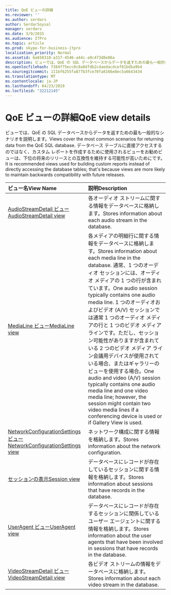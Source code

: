 ```yaml
---
title: QoE ビューの詳細
ms.reviewer: ''
ms.author: serdars
author: SerdarSoysal
manager: serdars
ms.date: 3/9/2015
ms.audience: ITPro
ms.topic: article
ms.prod: skype-for-business-itpro
localization_priority: Normal
ms.assetid: 6a658318-a317-4546-a44c-a9c473d8e86a
description: ビューでは、QoE の SQL データベースからデータを返すための最も一般的なシナリオを説明します。 データベース テーブルに直接アクセスするのではなく、カスタム レポートを作成するために使用されるビューをお勧めビューは、下位の将来のリリースとの互換性を維持する可能性が高いためにです。
ms.openlocfilehash: f384f75ecc0c8a0dfdb2cdaedacdcef81bdba9b4
ms.sourcegitcommit: 111bf6255fa877b3fce70fa8166e8ec5a6643434
ms.translationtype: MT
ms.contentlocale: ja-JP
ms.lasthandoff: 04/23/2019
ms.locfileid: "32212145"
---
```

# <a name="qoe-view-details"></a><span data-ttu-id="6c975-104">QoE ビューの詳細</span><span class="sxs-lookup"><span data-stu-id="6c975-104">QoE view details</span></span>
 
<span data-ttu-id="6c975-105">ビューでは、QoE の SQL データベースからデータを返すための最も一般的なシナリオを説明します。</span><span class="sxs-lookup"><span data-stu-id="6c975-105">Views cover the most common scenarios for returning data from the QoE SQL database.</span></span> <span data-ttu-id="6c975-106">データベース テーブルに直接アクセスするのではなく、カスタム レポートを作成するために使用されるビューをお勧めビューは、下位の将来のリリースとの互換性を維持する可能性が高いためにです。</span><span class="sxs-lookup"><span data-stu-id="6c975-106">It is recommended views used for building custom reports instead of directly accessing the database tables; that's because views are more likely to maintain backwards compatibility with future releases.</span></span>
  
|<span data-ttu-id="6c975-107">**ビュー名**</span><span class="sxs-lookup"><span data-stu-id="6c975-107">**View Name**</span></span>|<span data-ttu-id="6c975-108">**説明**</span><span class="sxs-lookup"><span data-stu-id="6c975-108">**Description**</span></span>|
|:-----|:-----|
|[<span data-ttu-id="6c975-109">AudioStreamDetail ビュー</span><span class="sxs-lookup"><span data-stu-id="6c975-109">AudioStreamDetail view</span></span>](audiostreamdetail.md) <br/> |<span data-ttu-id="6c975-110">各オーディオ ストリームに関する情報をデータベースに格納します。</span><span class="sxs-lookup"><span data-stu-id="6c975-110">Stores information about each audio stream in the database.</span></span>  <br/> |
|[<span data-ttu-id="6c975-111">MediaLine ビュー</span><span class="sxs-lookup"><span data-stu-id="6c975-111">MediaLine view</span></span>](medialine.md) <br/> |<span data-ttu-id="6c975-112">各メディアの明細行に関する情報をデータベースに格納します。</span><span class="sxs-lookup"><span data-stu-id="6c975-112">Stores information about each media line in the database.</span></span> <span data-ttu-id="6c975-113">通常、1 つのオーディオ セッションには、オーディオ メディアの 1 つの行が含まれています。</span><span class="sxs-lookup"><span data-stu-id="6c975-113">One audio session typically contains one audio media line.</span></span> <span data-ttu-id="6c975-114">1 つのオーディオおよびビデオ (A/V) セッションでは通常 1 つのオーディオ メディアの行と 1 つのビデオ メディア ラインです。ただし、セッション可能性がありますが含まれている 2 つのビデオ メディア ライン会議用デバイスが使用されている場合、またはギャラリーのビューを使用する場合。</span><span class="sxs-lookup"><span data-stu-id="6c975-114">One audio and video (A/V) session typically contains one audio media line and one video media line; however, the session might contain two video media lines if a conferencing device is used or if Gallery View is used.</span></span>  <br/> |
|[<span data-ttu-id="6c975-115">NetworkConfigurationSettings ビュー</span><span class="sxs-lookup"><span data-stu-id="6c975-115">NetworkConfigurationSettings view</span></span>](networkconfigurationsettings.md) <br/> |<span data-ttu-id="6c975-116">ネットワーク構成に関する情報を格納します。</span><span class="sxs-lookup"><span data-stu-id="6c975-116">Stores information about the network configuration.</span></span>  <br/> |
|[<span data-ttu-id="6c975-117">セッションの表示</span><span class="sxs-lookup"><span data-stu-id="6c975-117">Session view</span></span>](session-0.md) <br/> |<span data-ttu-id="6c975-118">データベースにレコードが存在しているセッションに関する情報を格納します。</span><span class="sxs-lookup"><span data-stu-id="6c975-118">Stores information about sessions that have records in the database.</span></span>  <br/> |
|[<span data-ttu-id="6c975-119">UserAgent ビュー</span><span class="sxs-lookup"><span data-stu-id="6c975-119">UserAgent view</span></span>](useragent-0.md) <br/> |<span data-ttu-id="6c975-120">データベースにレコードが存在するセッションに関係しているユーザー エージェントに関する情報を格納します。</span><span class="sxs-lookup"><span data-stu-id="6c975-120">Stores information about the user agents that have been involved in sessions that have records in the database.</span></span>  <br/> |
|[<span data-ttu-id="6c975-121">VideoStreamDetail ビュー</span><span class="sxs-lookup"><span data-stu-id="6c975-121">VideoStreamDetail view</span></span>](videostreamdetail.md) <br/> |<span data-ttu-id="6c975-122">各ビデオ ストリームの情報をデータベースに格納します。</span><span class="sxs-lookup"><span data-stu-id="6c975-122">Stores information about each video stream in the database.</span></span>  <br/> |
   

